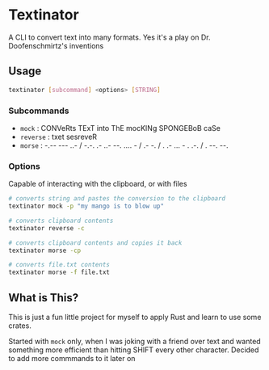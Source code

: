 # Textinator
A CLI to convert text into many formats. Yes it's a play on Dr. Doofenschmirtz's inventions

## Usage
```bash
textinator [subcommand] <options> [STRING]
```

### Subcommands
- `mock` : CONVeRts TExT into ThE mocKINg SPONGEBoB caSe
- `reverse` : txet sesreveR
- `morse` : -.-- --- ..- / -.-. .- ..- --. .... - / .- -. / . .- ... - . .-. / . --. --.

### Options
Capable of interacting with the clipboard, or with files
```bash
# converts string and pastes the conversion to the clipboard
textinator mock -p "my mango is to blow up" 

# converts clipboard contents
textinator reverse -c

# converts clipboard contents and copies it back
textinator morse -cp

# converts file.txt contents
textinator morse -f file.txt
```

## What is This?
This is just a fun little project for myself to apply Rust and learn to use some crates. 

Started with `mock` only, when I was joking with a friend over text and wanted something more efficient than hitting SHIFT every other character. Decided to add more commmands to it later on
